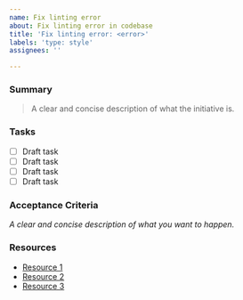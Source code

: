 ```yaml
---
name: Fix linting error
about: Fix linting error in codebase
title: 'Fix linting error: <error>'
labels: 'type: style'
assignees: ''

---
```


### Summary

> A clear and concise description of what the initiative is.

### Tasks

- [ ] Draft task
- [ ] Draft task
- [ ] Draft task
- [ ] Draft task

### Acceptance Criteria

_A clear and concise description of what you want to happen._

### Resources

- [Resource 1](https://example.com)
- [Resource 2](https://example.com)
- [Resource 3](https://example.com)
